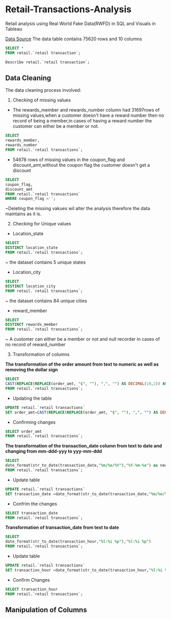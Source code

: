# Retail-Transactions-Analysis
Retail analysis using Real World Fake Data(RWFD) in SQL  and Visuals in Tableau

[Data Source](https://data.world/markbradbourne/rwfd-real-world-fake-data/workspace/file?filename=Retail+Transactions.csv)
The data table contains 75620 rows and 10 columns
``` sql
SELECT *
FROM retail.`retail transaction`;
```


``` sql
Describe retail.`retail transaction`;
```

## Data Cleaning
The data cleaning process involved:
1. Checking of missing values
+ The rewards_member and rewards_number column had 31697rows of missing values,when a customer doesn't have a reward number then no record of being a member,in cases of having a reward number the customer can either be a member or not.

``` sql
SELECT 
rewards_member,
rewards_number
FROM retail.`retail transactions`;
```
+ 54678 rows of missing values in the coupon_flag and discount_amt,without the coupon flag the customer doesn't get a discount
``` sql
SELECT 
coupon_flag,
discount_amt
FROM retail.`retail transactions`
WHERE coupon_flag ='';
```
~Deleting the missing vakues wil alter the analysis therefore the data maintains as it is.

2. Checking for Unique values 
+ Location_state
``` sql
SELECT 
DISTINCT location_state
FROM retail.`retail transactions`;
``` 
~ the dataset contains 5 unique states

+ Location_city
``` sql
SELECT 
DISTINCT location_city
FROM retail.`retail transactions`;
```
~ the dataset contains 84 unique cities

+ reward_member
``` sql 
SELECT 
DISTINCT rewards_member
FROM retail.`retail transactions`;
``` 
~ A customer can either be a member or not and null recorder in cases of no record of reward_number

3. Transformation of columns

**The transformation of the order amount from text to numeric as well as removing the dollar sign**

``` sql
SELECT 
CAST(REPLACE(REPLACE(order_amt, "$", ""), ",", "") AS DECIMAL(10,2)) AS new_amt
FROM retail.`retail transactions`;
```

* Updating the table

``` sql
UPDATE retail.`retail transactions`
SET order_amt=CAST(REPLACE(REPLACE(order_amt, "$", ""), ",", "") AS DECIMAL(10,2));
```
* Confirming changes 
``` sql
SELECT order_amt
FROM retail.`retail transactions`;
```

**The transformation of the transaction_date column from text to date and changing from mm-ddd-yyy to yyy-mm-ddd** 

``` sql
SELECT
date_format(str_to_date(transaction_date,"%m/%e/%Y"),"%Y-%m-%e") as new_date
FROM retail.`retail transactions`;
```

* Update table

``` sql
UPDATE retail.`retail transactions`
SET transaction_date =date_format(str_to_date(transaction_date,"%m/%e/%Y"),"%Y-%m-%e");
```

+ Confrim the changes

``` sql
SELECT transaction_date
FROM retail.`retail transactions`;
```

**Transformation of transaction_date from text to date** 

``` sql
SELECT 
date_format(str_to_date(transaction_hour,"%l:%i %p"),"%l:%i %p")
FROM retail.`retail transactions`;
``` 
+ Update table
``` sql
UPDATE retail.`retail transactions`
SET transaction_hour =date_format(str_to_date(transaction_hour,"%l:%i %p"),"%l:%i %p");
```
+ Confirm Changes

``` sql
SELECT transaction_hour
FROM retail.`retail transactions`;
```
## Manipulation of Columns 
